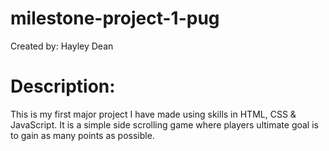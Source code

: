 # milestone-project-1-pug
Created by: Hayley Dean

# Description:
This is my first major project I have made using skills in HTML, CSS & JavaScript.
It is a simple side scrolling game where players ultimate goal is to gain as many points as possible.
